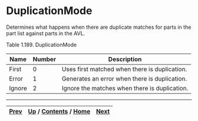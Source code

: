 
# DuplicationMode

Determines what happens when there are duplicate matches for parts in the part
list against parts in the AVL.

Table 1.189. DuplicationMode

Name| Number| Description  
---|---|---  
First| 0| Uses first matched when there is duplication.  
Error| 1| Generates an error when there is duplication.  
Ignore| 2| Ignore the matches when there is duplication.  
  
  

* * *

[Prev](ch01s08s14.md) | [Up](ch01s08.md) / [Contents](index.md) / [Home](../../index.htm)|  [Next](ch01s08s16.md)  
---|---|---

